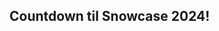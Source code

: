 
## Countdown til Snowcase 2024!

<script src="{{ site.baseurl }}/js/bundle.js"></script>

<script>
var timerId =
    countdown(
        function (ts) {
            document.getElementById('countdown-til-snowcase').innerHTML = ts.toHTML("strong");
        },
        new Date(2024,3,9),
        countdown.DAYS | countdown.HOURS | countdown.MINUTES | countdown.SECONDS);

// later on this timer may be stopped
// window.clearInterval(timerId);
</script>
